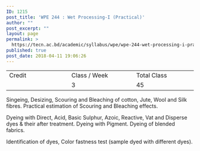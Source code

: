 ```yaml
---
ID: 1215
post_title: 'WPE 244 : Wet Processing-I (Practical)'
author: ""
post_excerpt: ""
layout: page
permalink: >
  https://tecn.ac.bd/academic/syllabus/wpe/wpe-244-wet-processing-i-practical
published: true
post_date: 2018-04-11 19:06:26
---
```

<table width="0">
<tbody>
<tr>
<td width="206">Credit</td>
<td width="218">Class / Week</td>
<td width="201">Total Class</td>
</tr>
<tr>
<td width="206"></td>
<td width="218">3</td>
<td width="201">45</td>
</tr>
</tbody>
</table>
Singeing, Desizing, Scouring and Bleaching of cotton, Jute, Wool and Silk fibres. Practical estimation of Scouring and Bleaching effects.

Dyeing with Direct, Acid, Basic Sulphur, Azoic, Reactive, Vat and Disperse dyes &amp; their after treatment. Dyeing with Pigment. Dyeing of blended fabrics.

Identification of dyes, Color fastness test (sample dyed with different dyes).